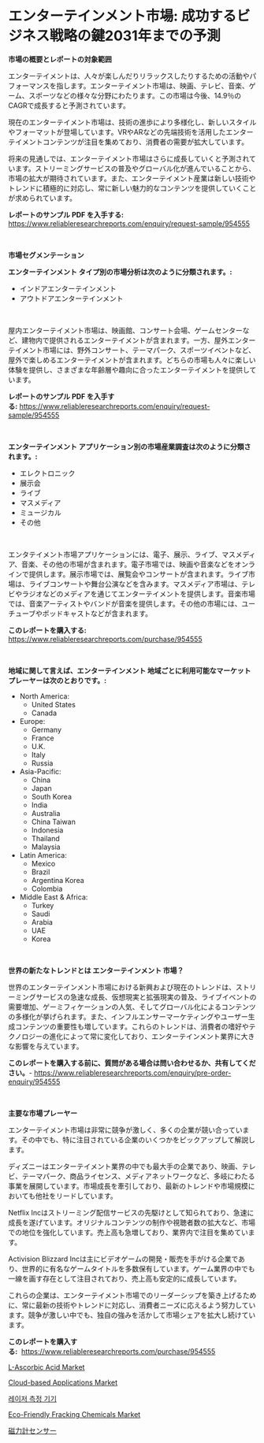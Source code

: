 <p><h1>エンターテインメント市場: 成功するビジネス戦略の鍵2031年までの予測</h1></p><p><strong>市場の概要とレポートの対象範囲</strong></p>
<p><p>エンターテイメントは、人々が楽しんだりリラックスしたりするための活動やパフォーマンスを指します。エンターテイメント市場は、映画、テレビ、音楽、ゲーム、スポーツなどの様々な分野にわたります。この市場は今後、14.9％のCAGRで成長すると予測されています。</p><p>現在のエンターテイメント市場は、技術の進歩により多様化し、新しいスタイルやフォーマットが登場しています。VRやARなどの先端技術を活用したエンターテイメントコンテンツが注目を集めており、消費者の需要が拡大しています。</p><p>将来の見通しでは、エンターテイメント市場はさらに成長していくと予測されています。ストリーミングサービスの普及やグローバル化が進んでいることから、市場の拡大が期待されています。また、エンターテイメント産業は新しい技術やトレンドに積極的に対応し、常に新しい魅力的なコンテンツを提供していくことが求められています。</p></p>
<p><strong>レポートのサンプル PDF を入手する:</strong> <a href="https://www.reliableresearchreports.com/enquiry/request-sample/954555">https://www.reliableresearchreports.com/enquiry/request-sample/954555</a></p>
<p>&nbsp;</p>
<p><strong>市場セグメンテーション</strong></p>
<p><strong>エンターテインメント タイプ別の市場分析は次のように分類されます。:</strong></p>
<p><ul><li>インドアエンターテインメント</li><li>アウトドアエンターテインメント</li></ul></p>
<p>&nbsp;</p>
<p><p>屋内エンターテイメント市場は、映画館、コンサート会場、ゲームセンターなど、建物内で提供されるエンターテイメントが含まれます。一方、屋外エンターテイメント市場には、野外コンサート、テーマパーク、スポーツイベントなど、屋外で楽しめるエンターテイメントが含まれます。どちらの市場も人々に楽しい体験を提供し、さまざまな年齢層や趣向に合ったエンターテイメントを提供しています。</p></p>
<p><strong>レポートのサンプル PDF を入手する:</strong>&nbsp;<a href="https://www.reliableresearchreports.com/enquiry/request-sample/954555">https://www.reliableresearchreports.com/enquiry/request-sample/954555</a></p>
<p>&nbsp;</p>
<p><strong> エンターテインメント アプリケーション別の市場産業調査は次のように分類されます。:</strong></p>
<p><ul><li>エレクトロニック</li><li>展示会</li><li>ライブ</li><li>マスメディア</li><li>ミュージカル</li><li>その他</li></ul></p>
<p>&nbsp;</p>
<p><p>エンタテイメント市場アプリケーションには、電子、展示、ライブ、マスメディア、音楽、その他の市場が含まれます。電子市場では、映画や音楽などをオンラインで提供します。展示市場では、展覧会やコンサートが含まれます。ライブ市場は、ライブコンサートや舞台公演などを含みます。マスメディア市場は、テレビやラジオなどのメディアを通じてエンターテイメントを提供します。音楽市場では、音楽アーティストやバンドが音楽を提供します。その他の市場には、ユーチューブやポッドキャストなどが含まれます。</p></p>
<p><strong>このレポートを購入する:</strong>&nbsp; <a href="https://www.reliableresearchreports.com/purchase/954555">https://www.reliableresearchreports.com/purchase/954555</a></p>
<p>&nbsp;</p>
<p><strong>地域に関して言えば、エンターテインメント 地域ごとに利用可能なマーケットプレーヤーは次のとおりです。:</strong></p>
<p><ul>
    <li>
        North America:
        <ul>
            <li>United States</li>
            <li>Canada</li>
        </ul>
    </li>
    <li>
        Europe:
        <ul>
            <li>Germany</li>
            <li>France</li>
            <li>U.K.</li>
            <li>Italy</li>
            <li>Russia</li>
        </ul>
    </li>
    <li>
        Asia-Pacific:
        <ul>
            <li>China</li>
            <li>Japan</li>
            <li>South Korea</li>
            <li>India</li>
            <li>Australia</li>
            <li>China Taiwan</li>
            <li>Indonesia</li>
            <li>Thailand</li>
            <li>Malaysia</li>
        </ul>
    </li>
    <li>
        Latin America:
        <ul>
            <li>Mexico</li>
            <li>Brazil</li>
            <li>Argentina Korea</li>
            <li>Colombia</li>
        </ul>
    </li>
    <li>
        Middle East & Africa:
        <ul>
            <li>Turkey</li>
            <li>Saudi</li>
            <li>Arabia</li>
            <li>UAE</li>
            <li>Korea</li>
        </ul>
    </li>
    </ul></p>
<p>&nbsp;</p>
<p><strong>世界の新たなトレンドとは エンターテインメント 市場？</strong></p>
<p><p>世界のエンターテインメント市場における新興および現在のトレンドは、ストリーミングサービスの急速な成長、仮想現実と拡張現実の普及、ライブイベントの需要増加、ゲーミフィケーションの人気、そしてグローバル化によるコンテンツの多様化が挙げられます。また、インフルエンサーマーケティングやユーザー生成コンテンツの重要性も増しています。これらのトレンドは、消費者の嗜好やテクノロジーの進化によって常に変化しており、エンターテインメント業界に大きな影響を与えています。</p></p>
<p><strong>このレポートを購入する前に、質問がある場合は問い合わせるか、共有してください。</strong>- <a href="https://www.reliableresearchreports.com/enquiry/pre-order-enquiry/954555">https://www.reliableresearchreports.com/enquiry/pre-order-enquiry/954555</a></p>
<p>&nbsp;</p>
<p><strong>主要な市場プレーヤー</strong></p>
<p><p>エンターテイメント市場は非常に競争が激しく、多くの企業が競い合っています。その中でも、特に注目されている企業のいくつかをピックアップして解説します。</p><p>ディズニーはエンターテイメント業界の中でも最大手の企業であり、映画、テレビ、テーマパーク、商品ライセンス、メディアネットワークなど、多岐にわたる事業を展開しています。市場成長を牽引しており、最新のトレンドや市場規模においても他社をリードしています。</p><p>Netflix Incはストリーミング配信サービスの先駆けとして知られており、急速に成長を遂げています。オリジナルコンテンツの制作や視聴者数の拡大など、市場での地位を強化しています。売上高も急増しており、業界内で注目を集めています。</p><p>Activision Blizzard Incは主にビデオゲームの開発・販売を手がける企業であり、世界的に有名なゲームタイトルを多数保有しています。ゲーム業界の中でも一線を画す存在として注目されており、売上高も安定的に成長しています。</p><p>これらの企業は、エンターテイメント市場でのリーダーシップを築き上げるために、常に最新の技術やトレンドに対応し、消費者ニーズに応えるよう努力しています。競争が激しい中でも、独自の強みを活かして市場シェアを拡大し続けています。</p></p>
<p><strong>このレポートを購入する:</strong>&nbsp;&nbsp;<a href="https://www.reliableresearchreports.com/purchase/954555">https://www.reliableresearchreports.com/purchase/954555</a></p>
<p><p><a href="https://issuu.com/reportprime-2/docs/l-ascorbic-acid-market-size-2030.pptx">L-Ascorbic Acid Market</a></p><p><a href="https://zircon-bluebell-299.notion.site/Cloud-based-Applications-Market-Provides-Detailed-Segmentation-of-this-Market-based-on-Type-Applica-a9f3ced512d04980a80724adaa975041">Cloud-based Applications Market</a></p><p><a href="https://medium.com/@loretadervishi2013/%EB%A0%88%EC%9D%B4%EC%A0%80-%EC%B8%A1%EC%A0%95-%EA%B8%B0%EA%B8%B0-%EC%8B%9C%EC%9E%A5-%EA%B2%BD%EC%9F%81-%EB%B6%84%EC%84%9D-%EC%8B%9C%EC%9E%A5-%EB%8F%99%ED%96%A5-%EB%B0%8F-2031%EB%85%84%EA%B9%8C%EC%A7%80%EC%9D%98-%EC%98%88%EC%B8%A1-501230daccf9">레이저 측정 기기</a></p><p><a href="https://github.com/luckyshygirl/Market-Research-Report-List-3/blob/main/eco-friendly-fracking-chemicals-market.md">Eco-Friendly Fracking Chemicals Market</a></p><p><a href="https://medium.com/@reyeshowell655/%E3%83%9E%E3%82%B0%E3%83%8D%E3%83%88%E3%83%A1%E3%83%BC%E3%82%BF%E3%83%BC%E3%82%BB%E3%83%B3%E3%82%B5%E3%83%BC%E5%B8%82%E5%A0%B4-%E5%B8%82%E5%A0%B4cagr-%E5%B8%82%E5%A0%B4%E3%83%88%E3%83%AC%E3%83%B3%E3%83%89-%E6%88%90%E9%95%B7%E6%88%A6%E7%95%A5%E3%81%AB%E5%AF%BE%E3%81%99%E3%82%8B%E6%B4%9E%E5%AF%9F-62244f068f60">磁力計センサー</a></p></p>